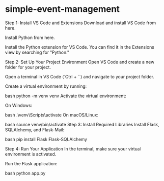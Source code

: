 ﻿# simple-event-management


Step 1: Install VS Code and Extensions
Download and install VS Code from here.

Install Python from here.

Install the Python extension for VS Code. You can find it in the Extensions view by searching for "Python."

Step 2: Set Up Your Project Environment
Open VS Code and create a new folder for your project.

Open a terminal in VS Code (`Ctrl + ``) and navigate to your project folder.

Create a virtual environment by running:

bash
python -m venv venv
Activate the virtual environment:

On Windows:

bash
.\venv\Scripts\activate
On macOS/Linux:

bash
source venv/bin/activate
Step 3: Install Required Libraries
Install Flask, SQLAlchemy, and Flask-Mail:

bash
pip install Flask Flask-SQLAlchemy 



Step 4: Run Your Application
In the terminal, make sure your virtual environment is activated.

Run the Flask application:

bash
python app.py
